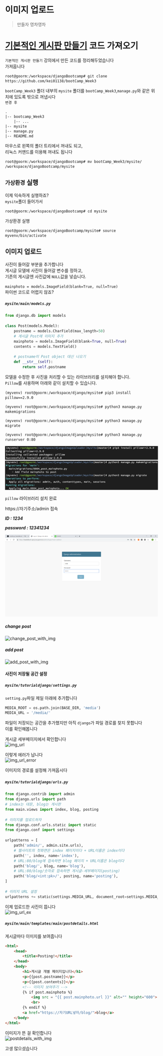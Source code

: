 # 이미지 업로드
> 만들자 영차영차

# [기본적인 게시판 만들기](https://github.com/haedal-with-knu/djangoBootcamp/blob/master/dashboard.md) 코드 가져오기

`기본적인 게시판 만들기` 강의에서 만든 코드를 정리해두었습니다  
가져옵니다  
```console
root@goorm:/workspace/djangoBootcamp# git clone https://github.com/kei01138/bootCamp_Week3
```

`bootCamp_Week3` 폴더 내부의 `mysite` 폴더를 `bootCamp_Week3`,`manage.py`와 같은 위치에 있도록 밖으로 꺼냅시다  
`변경 후`
```
.
|-- bootcamp_Week3
    |-- ...
|-- mysite
|-- manage.py
|-- README.md
```
마우스로 왼쪽의 폴더 트리에서 꺼내도 되고,  
리눅스 커맨드를 이용해 꺼내도 됩니다  
```console
root@goorm:/workspace/djangoBootcamp# mv bootCamp_Week3/mysite/ /workspace/djangoBootcamp/mysite
```


## `가상환경` 실행  

이제 익숙하게 실행하죠?  
`mysite`폴더 들어가서  
```console
root@goorm:/workspace/djangoBootcamp# cd mysite
```
가상환경 실행  
```console
root@goorm:/workspace/djangoBootcamp/mysite# source myvenv/bin/activate
```

## 이미지 업로드
사진이 들어갈 부분을 추가합니다  
게시글 모델에 사진이 들어갈 변수를 정하고,  
기존의 게시글엔 사진값에 `NULL`값을 넣습니다.  

`mainphoto = models.ImageField(blank=True, null=True)`  
파이썬 코드로 어렵지 않죠?

##### `mysite/main/models.py`
```python
from django.db import models

class Post(models.Model):
    postname = models.CharField(max_length=50)
    # 게시글 Post에 이미지 추가
    mainphoto = models.ImageField(blank=True, null=True)
    contents = models.TextField()
    
    # postname이 Post object 대신 나오기
    def __str__(self):
        return self.postname
```

모델을 수정한 후 사진을 처리할 수 있는 라이브러리를 설치해야 합니다.  
`Pillow`를 사용하며 아래와 같이 설치할 수 있습니다.  

```console
(myvenv) root@goorm:/workspace/django/mysite# pip3 install pillow==2.9.0
```
```console
(myvenv) root@goorm:/workspace/django/mysite# python3 manage.py makemigrations
```
```console
(myvenv) root@goorm:/workspace/django/mysite# python3 manage.py migrate
```
```console
(myvenv) root@goorm:/workspace/django/mysite# python3 manage.py runserver 0:80
```
![pillow_install](img/pip3Pillow.png)  
![img_migration](img/makemigration_migrate.png)  

`pillow` 라이브러리 설치 완료


https://자기주소/admin  접속


***ID : 1234***

***password : 12341234***

![pillow_install](img/admin.png)

##### change post
![change_post_with_img](https://github.com/kei01138/djangoProject/raw/master/img/change_post_with_img.png)
##### add post
![add_post_with_img](https://github.com/kei01138/djangoProject/raw/master/img/add_post_with_img.png)

#### 사진이 저장될 공간 설정
##### `mysite/tutorialdjango/settings.py`
`setting.py`파일 제일 아래에 추가합니다
```python
MEDIA_ROOT = os.path.join(BASE_DIR, 'media')
MEDIA_URL = '/media/'
```

파일이 저장되는 공간을 추가했지만 아직 `django`가 파일 경로를 찾지 못합니다  
이를 확인해봅니다

게시글 세부페이지에서 확인합니다  
![img_url](https://github.com/kei01138/djangoProject/raw/master/img/img_url.png)   

이렇게 에러가 납니다  
![img_url_error](https://github.com/kei01138/djangoProject/raw/master/img/img_url_error.png)  

이미지의 경로를 설정해 가져옵시다

##### `mysite/tutorialdjango/urls.py`

```python
from django.contrib import admin
from django.urls import path
# index는 대문, blog는 게시판
from main.views import index, blog, posting

# 이미지를 업로드하자
from django.conf.urls.static import static
from django.conf import settings

urlpatterns = [
    path('admin/', admin.site.urls),
    # 웹사이트의 첫화면은 index 페이지이다 + URL이름은 index이다
    path('', index, name='index'),
    # URL:80/blog에 접속하면 blog 페이지 + URL이름은 blog이다
    path('blog/', blog, name='blog'),
    # URL:80/blog/숫자로 접속하면 게시글-세부페이지(posting)
    path('blog/<int:pk>/', posting, name='posting'),
]

# 이미지 URL 설정
urlpatterns += static(settings.MEDIA_URL, document_root=settings.MEDIA_ROOT)
```

이제 업로드한 사진이 뜹니다  
![img_url_ex](https://github.com/kei01138/djangoProject/raw/master/img/img_url_ex.png)

##### `mysite/main/templates/main/postdetails.html`
게시글마다 이미지를 보여줍니다
```html
<html>
    <head>
        <title>Posting!</title>
    </head>
    <body>
        <h1>게시글 개별 페이지입니다</h1>
        <p>{{post.postname}}</p>
        <p>{{post.contents}}</p>
        <!-- 이미지 보여주기 -->
        {% if post.mainphoto %}
            <img src = "{{ post.mainphoto.url }}" alt="" height="600">
            <br>
        {% endif %}
        <a href="https://자기URL넣자/blog/">blog</a>
    </body>
</html>
```
이미지가 뜬 걸 확인합니다  
![postdetails_with_img](https://github.com/kei01138/djangoProject/raw/master/img/postdetails_with_img.png)   

고생 많으셨습니다

